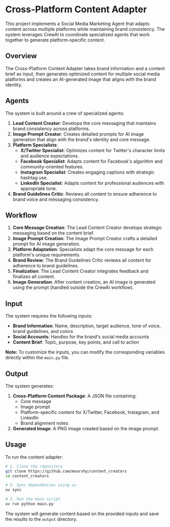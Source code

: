 # Cross-Platform Content Adapter

This project implements a Social Media Marketing Agent that adapts content across multiple platforms while maintaining brand consistency. The system leverages CrewAI to coordinate specialized agents that work together to generate platform-specific content.

## Overview

The Cross-Platform Content Adapter takes brand information and a content brief as input, then generates optimized content for multiple social media platforms and creates an AI-generated image that aligns with the brand identity.

## Agents

The system is built around a crew of specialized agents:

1. **Lead Content Creator**: Develops the core messaging that maintains brand consistency across platforms.
2. **Image Prompt Creator**: Creates detailed prompts for AI image generation that align with the brand's identity and core message.
3. **Platform Specialists**:
   * **X/Twitter Specialist**: Optimizes content for Twitter's character limits and audience expectations.
   * **Facebook Specialist**: Adapts content for Facebook's algorithm and community-oriented features.
   * **Instagram Specialist**: Creates engaging captions with strategic hashtag use.
   * **LinkedIn Specialist**: Adapts content for professional audiences with appropriate tone.
4. **Brand Guidelines Critic**: Reviews all content to ensure adherence to brand voice and messaging consistency.

## Workflow

1. **Core Message Creation**: The Lead Content Creator develops strategic messaging based on the content brief.
2. **Image Prompt Creation**: The Image Prompt Creator crafts a detailed prompt for AI image generation.
3. **Platform Adaptation**: Specialists adapt the core message for each platform's unique requirements.
4. **Brand Review**: The Brand Guidelines Critic reviews all content for adherence to brand guidelines.
5. **Finalization**: The Lead Content Creator integrates feedback and finalizes all content.
6. **Image Generation**: After content creation, an AI image is generated using the prompt (handled outside the CrewAI workflow).

## Input

The system requires the following inputs:
* **Brand Information**: Name, description, target audience, tone of voice, brand guidelines, and colors
* **Social Accounts**: Handles for the brand's social media accounts
* **Content Brief**: Topic, purpose, key points, and call to action

**Note:** To customize the inputs, you can modify the corresponding variables directly within the `main.py` file.

## Output

The system generates:
1. **Cross-Platform Content Package**: A JSON file containing:
   * Core message
   * Image prompt
   * Platform-specific content for X/Twitter, Facebook, Instagram, and LinkedIn
   * Brand alignment notes
2. **Generated Image**: A PNG image created based on the image prompt.

## Usage

To run the content adapter:

```bash
# 1. Clone the repository
git clone https://github.com/moarshy/content_creators
cd content_creators

# 2. Sync dependencies using uv
uv sync

# 3. Run the main script
uv run python main.py
```

The system will generate content based on the provided inputs and save the results to the `output` directory.
